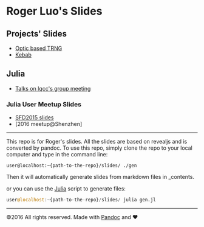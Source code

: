 # Roger Luo's Slides

## Projects' Slides

- [Optic based TRNG](contents/PhyxEx.html)
- [Kebab](contents/Kebab.html)

## Julia
- [Talks on lqcc's group meeting](contents/lqcc.html)

### Julia User Meetup Slides
- [SFD2015 slides](contents/JuliaSFD2015.html)
- [2016 meetup@Shenzhen]


---

This repo is for Roger's slides. All the slides are based on revealjs and is converted by pandoc.
To use this repo, simply clone the repo to your local computer and type in the command line:

```shell
user@localhost:~{path-to-the-repo}/slides/ ./gen 
```

Then it will automatically generate slides from markdown files in _contents.


or you can use the [Julia](http://julialang.org) script to generate files:
```julia
user@localhost:~{path-to-the-repo}/slides/ julia gen.jl
```

---
&copy;2016 All rights reserved. Made with [Pandoc](http://pandoc.org) and ♥